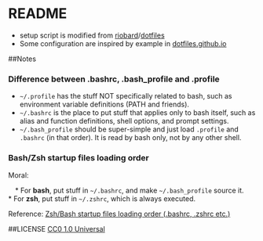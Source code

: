 README
===

* setup script is modified from [riobard](https://github.com/riobard)/[dotfiles](https://github.com/riobard/dotfiles)
* Some configuration are inspired by example in [dotfiles.github.io](https://dotfiles.github.io)


##Notes
### Difference between .bashrc, .bash_profile and .profile
* `~/.profile` has the stuff NOT specifically related to bash, such as environment variable definitions (PATH and friends).
* `~/.bashrc` is the place to put stuff that applies only to bash itself, such as alias and function definitions, shell options, and prompt settings.
* `~/.bash_profile` should be super-simple and just load `.profile` and `.bashrc` (in that order). It is read by bash only, not by any other shell.

### Bash/Zsh startup files loading order
Moral:

 * For **bash**, put stuff in `~/.bashrc`, and make `~/.bash_profile` source it.
 * For **zsh**, put stuff in `~/.zshrc`, which is always executed.

Reference: [Zsh/Bash startup files loading order (.bashrc, .zshrc etc.)](https://shreevatsa.wordpress.com/2008/03/30/zshbash-startup-files-loading-order-bashrc-zshrc-etc/)


##LICENSE
[CC0 1.0 Universal](http://creativecommons.org/publicdomain/zero/1.0/)
